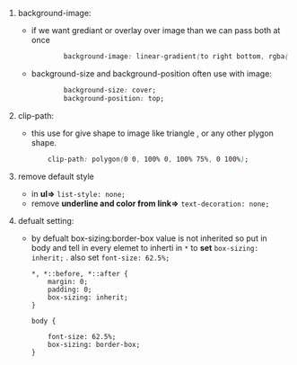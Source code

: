 1. background-image:
    - if we want grediant or  overlay over image than we can pass both at once
        ```css
                background-image: linear-gradient(to right bottom, rgba(126, 213, 111, 0.8), rgba(40, 180, 133, 0.8)), url('/img/hero.jpg');
        ```
    - background-size and background-position often use with image:
        ```css
                background-size: cover;
                background-position: top; 
        ```

2.  clip-path:
     - this use for give shape to image like triangle , or any other plygon shape.
        ```css
            clip-path: polygon(0 0, 100% 0, 100% 75%, 0 100%);
        ```
3. remove default style
   - in **ul=>**    `list-style: none;` 
   - remove **underline and color from link=>**   `text-decoration: none;`
  
4. defualt setting:
    - by defualt box-sizing:border-box value is not inherited so put in body and tell in every elemet to inherti in `*` to **set** `box-sizing: inherit;` . also set `font-size: 62.5%;`
   
        ```
        *, *::before, *::after {
            margin: 0;
            padding: 0;
            box-sizing: inherit;
        }

        body {
        
            font-size: 62.5%;
            box-sizing: border-box;
        }
        ```

 


